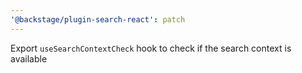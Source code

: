 ```yaml
---
'@backstage/plugin-search-react': patch
---
```


Export `useSearchContextCheck` hook to check if the search context is available
